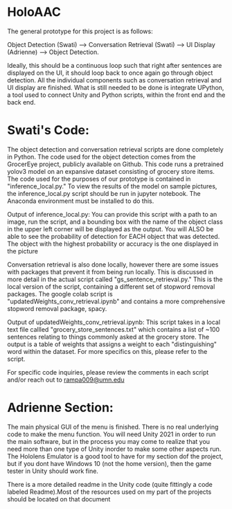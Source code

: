 # HoloAAC

The general prototype for this project is as follows:

Object Detection (Swati) --> Conversation Retrieval (Swati) --> UI Display (Adrienne) --> Object Detection. 

Ideally, this should be a continuous loop such that right after sentences are displayed on the UI, it should loop back to once again go through object detection. All the individual components such as conversation retrieval and UI display are finished. What is still needed to be done is integrate UPython, a tool used to connect Unity and Python scripts, within the front end and the back end. 

# Swati's Code:

The object detection and conversation retrieval scripts are done completely in Python. The code used for the object detection comes from the GrocerEye project, publicly available on Github. This code runs a pretrained yolov3 model on an expansive dataset consisting of grocery store items. The code used for the purposes of our prototype is contained in "inference_local.py." To view the results of the model on sample pictures, the inference_local.py script should be run in jupyter notebook. The Anaconda environment must be installed to do this.

Output of inference_local.py: You can provide this script with a path to an image, run the script, and a bounding box with the name of the object class in the upper left corner will be displayed as the output. You will ALSO be able to see the probability of detection for EACH object that was detected. The object with the highest probability or accuracy is the one displayed in the picture

Conversation retrieval is also done locally, however there are some issues with packages that prevent it from being run locally. This is discussed in more detail in the actual script called "gs_sentence_retrieval.py." This is the local version of the script, containing a different set of stopword removal packages. The google colab script is "updatedWeights_conv_retrieval.ipynb" and contains a more comprehensive stopword removal package, spacy. 

Output of updatedWeights_conv_retrieval.ipynb: This script takes in a local text file callled "grocery_store_sentences.txt" which contains a list of ~100 sentences relating to things commonly asked at the grocery store. The output is a table of weights that assigns a weight to each "distinguishing" word within the dataset. For more specifics on this, please refer to the script. 

For specific code inquiries, please review the comments in each script and/or reach out to rampa009@umn.edu

# Adrienne Section:

The main physical GUI of the menu is finished. There is no real underlying code to make the menu function. You will need Unity 2021 in order to run the main software, but in the process you may come to realize that you need more than one type of Unity inorder to make some other aspects run. The Hololens Emulator is a good tool to have for my section dof the project, but if you dont have Windows 10 (not the home version), then the game tester in Unity should work fine. 

There is a more detailed readme in the Unity code (quite fittingly a code labeled Readme).Most of the resources used on my part of the projects should be located on that document


